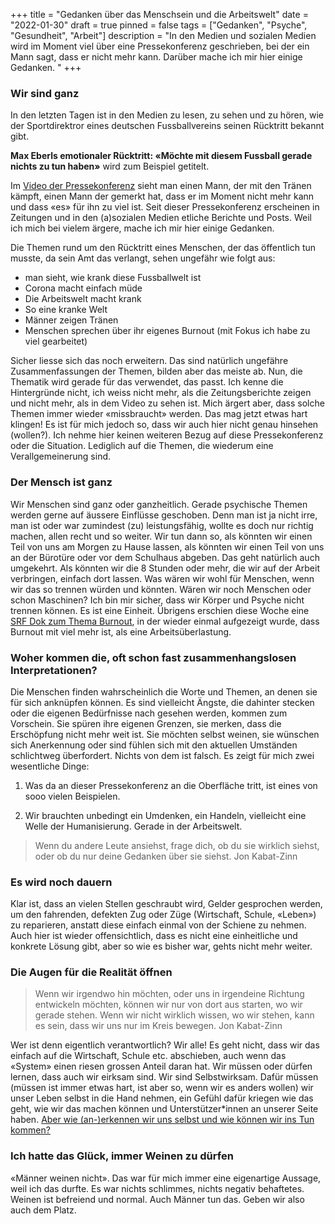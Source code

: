+++
title = "Gedanken über das Menschsein und die Arbeitswelt"
date = "2022-01-30"
draft = true
pinned = false
tags = ["Gedanken", "Psyche", "Gesundheit", "Arbeit"]
description = "In den Medien und sozialen Medien wird im Moment viel über eine Pressekonferenz geschrieben, bei der ein Mann sagt, dass er nicht mehr kann. Darüber mache ich mir hier einige Gedanken. "
+++
### Wir sind ganz

In den letzten Tagen ist in den Medien zu lesen, zu sehen und zu hören, wie der Sportdirektror eines deutschen Fussballvereins seinen Rücktritt bekannt gibt. 

**Max Eberls emotionaler Rücktritt: «Möchte mit diesem Fussball gerade nichts zu tun haben»** wird zum Beispiel getitelt.

Im [Video der Pressekonferenz](https://www.watson.ch/sport/fussball/733102435-max-eberl-tritt-mit-emotionaler-pressekonferenz-bei-gladbach-zurueck) sieht man einen Mann, der mit den Tränen kämpft, einen Mann der gemerkt hat, dass er im Moment nicht mehr kann und dass «es» für ihn zu viel ist. Seit dieser Pressekonferenz erscheinen in Zeitungen und in den (a)sozialen Medien etliche Berichte und Posts. Weil ich mich bei vielem ärgere, mache ich mir hier einige Gedanken. 

Die Themen rund um den Rücktritt eines Menschen, der das öffentlich tun musste, da sein Amt das verlangt, sehen ungefähr wie folgt aus:

* man sieht, wie krank diese Fussballwelt ist
* Corona macht einfach müde
* Die Arbeitswelt macht krank
* So eine kranke Welt
* Männer zeigen Tränen
* Menschen sprechen über ihr eigenes Burnout (mit Fokus ich habe zu viel gearbeitet)

Sicher liesse sich das noch erweitern. Das sind natürlich ungefähre Zusammenfassungen der Themen, bilden aber das meiste ab. Nun, die Thematik wird gerade für das verwendet, das passt. Ich kenne die Hintergründe nicht, ich weiss nicht mehr, als die Zeitungsberichte zeigen und nicht mehr, als in dem Video zu sehen ist. Mich ärgert aber, dass solche Themen immer wieder «missbraucht» werden. Das mag jetzt etwas hart klingen! Es ist für mich jedoch so, dass wir auch hier nicht genau hinsehen (wollen?). Ich nehme hier keinen weiteren Bezug auf diese Pressekonferenz oder die Situation. Lediglich auf die Themen, die wiederum eine Verallgemeinerung sind.

### Der Mensch ist ganz

Wir Menschen sind ganz oder ganzheitlich. Gerade psychische Themen werden gerne auf äussere Einflüsse geschoben. Denn man ist ja nicht irre, man ist oder war zumindest (zu) leistungsfähig, wollte es doch nur richtig machen, allen recht und so weiter. Wir tun dann so, als könnten wir einen Teil von uns am Morgen zu Hause lassen, als könnten wir einen Teil von uns an der Bürotüre oder vor dem Schulhaus abgeben. Das geht natürlich auch umgekehrt. Als könnten wir die 8 Stunden oder mehr, die wir auf der Arbeit verbringen, einfach dort lassen. Was wären wir wohl für Menschen, wenn wir das so trennen würden und könnten. Wären wir noch Menschen oder schon Maschinen? Ich bin mir sicher, dass wir Körper und Psyche nicht trennen können. Es ist eine Einheit. Übrigens erschien diese Woche eine [SRF Dok zum Thema Burnout](https://www.srf.ch/play/tv/dok/video/die-burnout-gesellschaft?urn=urn:srf:video:1bd2f0e7-fb8a-4c03-a848-ac96c37df992), in der wieder einmal aufgezeigt wurde, dass Burnout mit viel mehr ist, als eine Arbeitsüberlastung. 

### Woher kommen die, oft schon fast zusammenhangslosen Interpretationen?

Die Menschen finden wahrscheinlich die Worte und Themen, an denen sie für sich anknüpfen können. Es sind vielleicht Ängste, die dahinter stecken oder die eigenen Bedürfnisse nach gesehen werden, kommen zum Vorschein. Sie spüren ihre eigenen Grenzen, sie merken, dass die Erschöpfung nicht mehr weit ist. Sie möchten selbst weinen, sie wünschen sich Anerkennung oder sind fühlen sich mit den aktuellen Umständen schlichtweg überfordert. Nichts von dem ist falsch. Es zeigt für mich zwei wesentliche Dinge:

1. Was da an dieser Pressekonferenz an die Oberfläche tritt, ist eines von sooo vielen Beispielen. 

2. Wir brauchten unbedingt ein Umdenken, ein Handeln, vielleicht eine Welle der Humanisierung. Gerade in der Arbeitswelt.

> Wenn du andere Leute ansiehst, frage dich, ob du sie wirklich siehst, oder ob du nur deine Gedanken über sie siehst. Jon Kabat-Zinn

### Es wird noch dauern

Klar ist, dass an vielen Stellen geschraubt wird, Gelder gesprochen werden, um den fahrenden, defekten Zug  oder Züge (Wirtschaft, Schule, «Leben») zu reparieren, anstatt diese einfach einmal von der Schiene zu nehmen. Auch hier ist wieder offensichtlich, dass es nicht eine einheitliche und konkrete Lösung gibt, aber so wie es bisher war, gehts nicht mehr weiter. 

### Die Augen für die Realität öffnen

> Wenn wir irgendwo hin möchten, oder uns in irgendeine Richtung entwickeln möchten, können wir nur von dort aus starten, wo wir gerade stehen. Wenn wir nicht wirklich wissen, wo wir stehen, kann es sein, dass wir uns nur im Kreis bewegen. Jon Kabat-Zinn

Wer ist denn eigentlich verantwortlich? Wir alle! Es geht nicht, dass wir das einfach auf die Wirtschaft, Schule etc. abschieben, auch wenn das «System» einen riesen grossen Anteil daran hat. Wir müssen oder dürfen lernen, dass auch wir eirksam sind. Wir sind Selbstwirksam. Dafür müssen (müssen ist immer etwas hart, ist aber so, wenn wir es anders wollen) wir unser Leben selbst in die Hand nehmen, ein Gefühl dafür kriegen wie das geht, wie wir das machen können und Unterstützer*innen an unserer Seite haben. [Aber wie (an-)erkennen wir uns selbst und wie können wir ins Tun kommen?](https://www.bensblog.ch/tags/selbstmanagement/)

### Ich hatte das Glück, immer Weinen zu dürfen

«Männer weinen nicht». Das war für mich immer eine eigenartige Aussage, weil ich das durfte. Es war nichts schlimmes, nichts negativ behaftetes. Weinen ist befreiend und normal. Auch Männer tun das. Geben wir also auch dem Platz.